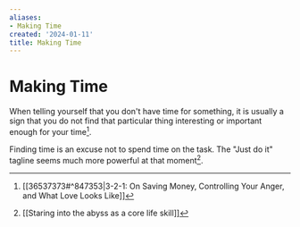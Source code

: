 ```yaml
---
aliases:
- Making Time
created: '2024-01-11'
title: Making Time
---
```


# Making Time

When telling yourself that you don't have time for something, it is usually a sign that you do not find that particular thing interesting or important enough for your time[^1].

Finding time is an excuse not to spend time on the task. The "Just do it" tagline seems much more powerful at that moment[^2].

[^1]: [[36537373#^847353|3-2-1: On Saving Money, Controlling Your Anger, and What Love Looks Like]]
[^2]: [[Staring into the abyss as a core life skill]]